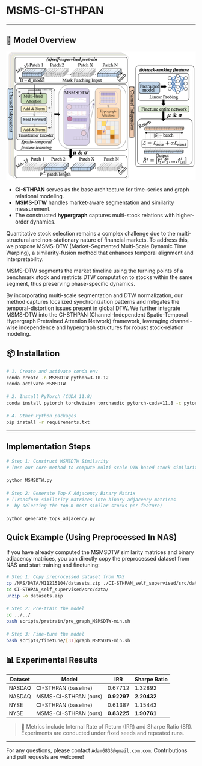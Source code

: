 # MSMS-CI-STHPAN
---

## 🧠 Model Overview

<p align="center">
  <img src="figures/model_architecture.png" alt="Model Overview" width="800"/>
</p>

- **CI-STHPAN** serves as the base architecture for time-series and graph relational modeling.
- **MSMS-DTW** handles market-aware segmentation and similarity measurement.
- The constructed **hypergraph** captures multi-stock relations with higher-order dynamics.

Quantitative stock selection remains a complex challenge due to the multi-structural and non-stationary nature of financial markets. To address this, we propose MSMS-DTW (Market-Segmented Multi-Scale Dynamic Time Warping), a similarity-fusion method that enhances temporal alignment and interpretability.

MSMS-DTW segments the market timeline using the turning points of a benchmark stock and restricts DTW computation to stocks within the same segment, thus preserving phase-specific dynamics.

By incorporating multi-scale segmentation and DTW normalization, our method captures localized synchronization patterns and mitigates the temporal-distortion issues present in global DTW. We further integrate MSMS-DTW into the CI-STHPAN (Channel-Independent Spatio-Temporal Hypergraph Pretrained Attention Network) framework, leveraging channel-wise independence and hypergraph structures for robust stock-relation modeling.

## 📦 Installation

```bash
# 1. Create and activate conda env
conda create -n MSMSDTW python=3.10.12
conda activate MSMSDTW

# 2. Install PyTorch (CUDA 11.8)
conda install pytorch torchvision torchaudio pytorch-cuda=11.8 -c pytorch -c nvidia

# 4. Other Python packages
pip install -r requirements.txt
```

---

## Implementation Steps

```bash
# Step 1: Construct MSMSDTW Similarity
# (Use our core method to compute multi-scale DTW-based stock similarity)

python MSMSDTW.py

# Step 2: Generate Top-K Adjacency Binary Matrix
# (Transform similarity matrices into binary adjacency matrices 
#  by selecting the top-K most similar stocks per feature)

python generate_topk_adjacency.py

```
## Quick Example (Using Preprocessed In NAS)
If you have already computed the MSMSDTW similarity matrices and binary adjacency matrices, you can directly copy the preprocessed dataset from NAS and start training and finetuning:
```bash
# Step 1: Copy preprocessed dataset from NAS
cp /NAS/DATA/M11215104/datasets.zip ./CI-STHPAN_self_supervised/src/data/
cd CI-STHPAN_self_supervised/src/data/
unzip -o datasets.zip

# Step 2: Pre-train the model
cd ../../
bash scripts/pretrain/pre_graph_MSMSDTW-min.sh

# Step 3: Fine-tune the model
bash scripts/finetune/[31]graph_MSMSDTW-min.sh
```



## 📊 Experimental Results

| Dataset | Model                 | IRR     | Sharpe Ratio |
|---------|------------------------|---------|---------------|
| NASDAQ | CI-STHPAN (baseline)  | 0.67712 | 1.32892       |
| NASDAQ | MSMS-CI-STHPAN (ours) | **0.92297** | **2.20432**       |
| NYSE   | CI-STHPAN (baseline)  | 0.61387 | 1.15443       |
| NYSE   | MSMS-CI-STHPAN (ours) | **0.83225** | **1.90761**       |

> 🔬 Metrics include Internal Rate of Return (IRR) and Sharpe Ratio (SR). Experiments are conducted under fixed seeds and repeated runs.
---

For any questions, please contact `Adam6833@gmail.com.com`. Contributions and pull requests are welcome!
